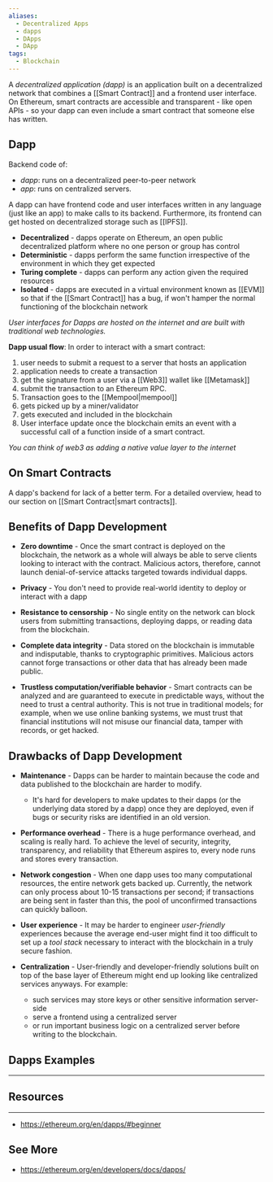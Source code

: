 ```yaml
---
aliases:
  - Decentralized Apps
  - dapps
  - DApps
  - DApp
tags:
  - Blockchain
---
```


A _decentralized application (dapp)_ is an application built on a decentralized network that combines a [[Smart Contract]] and a frontend user interface. On Ethereum, smart contracts are accessible and transparent - like open APIs - so your dapp can even include a smart contract that someone else has written.


## Dapp

Backend code of:
- _dapp_: runs on a decentralized peer-to-peer network
- _app_: runs on centralized servers.

A dapp can have frontend code and user interfaces written in any language (just like an app) to make calls to its backend. Furthermore, its frontend can get hosted on decentralized storage such as [[IPFS]].
- __Decentralized__ - dapps operate on Ethereum, an open public decentralized platform where no one person or group has control
- __Deterministic__ - dapps perform the same function irrespective of the environment in which they get expected
- __Turing complete__ - dapps can perform any action given the required resources
- __Isolated__ - dapps are executed in a virtual environment known as [[EVM]] so that if the [[Smart Contract]] has a bug, if won't hamper the normal functioning of the blockchain network

_User interfaces for Dapps are hosted on the internet and are built with traditional web technologies._

__Dapp usual flow__:
In order to interact with a smart contract:
1. user needs to submit a request to a server that hosts an application
2. application needs to create a transaction
3. get the signature from a user via a [[Web3]] wallet like [[Metamask]]
4. submit the transaction to an Ethereum RPC.
5. Transaction goes to the [[Mempool|mempool]]
6. gets picked up by a miner/validator
7. gets executed and included in the blockchain
8. User interface update once the blockchain emits an event with a successful call of a function inside of a smart contract.

_You can think of web3 as adding a native value layer to the internet_


## On Smart Contracts

A dapp's backend for lack of a better term. For a detailed overview, head to our section on [[Smart Contract|smart contracts]].

## Benefits of Dapp Development

- __Zero downtime__ - Once the smart contract is deployed on the blockchain, the network as a whole will always be able to serve clients looking to interact with the contract. Malicious actors, therefore, cannot launch denial-of-service attacks targeted towards individual dapps.

- __Privacy__ - You don't need to provide real-world identity to deploy or interact with a dapp

- __Resistance to censorship__ - No single entity on the network can block users from submitting transactions, deploying dapps, or reading data from the blockchain.

- __Complete data integrity__ - Data stored on the blockchain is immutable and indisputable, thanks to cryptographic primitives. Malicious actors cannot forge transactions or other data that has already been made public.

- __Trustless computation/verifiable behavior__ - Smart contracts can be analyzed and are guaranteed to execute in predictable ways, without the need to trust a central authority. This is not true in traditional models; for example, when we use online banking systems, we must trust that financial institutions will not misuse our financial data, tamper with records, or get hacked.

## Drawbacks of Dapp Development

- __Maintenance__ - Dapps can be harder to maintain because the code and data published to the blockchain are harder to modify.
	- It's hard for developers to make updates to their dapps (or the underlying data stored by a dapp) once they are deployed, even if bugs or security risks are identified in an old version.

- __Performance overhead__ - There is a huge performance overhead, and scaling is really hard. To achieve the level of security, integrity, transparency, and reliability that Ethereum aspires to, every node runs and stores every transaction.

- __Network congestion__ - When one dapp uses too many computational resources, the entire network gets backed up. Currently, the network can only process about 10-15 transactions per second; if transactions are being sent in faster than this, the pool of unconfirmed transactions can quickly balloon.

- __User experience__ - It may be harder to engineer _user-friendly_ experiences because the average end-user might find it too difficult to set up a _tool stack_ necessary to interact with the blockchain in a truly secure fashion.

- __Centralization__ - User-friendly and developer-friendly solutions built on top of the base layer of Ethereum might end up looking like centralized services anyways. For example:
	- such services may store keys or other sensitive information server-side
	- serve a frontend using a centralized server
	- or run important business logic on a centralized server before writing to the blockchain.

## Dapps Examples
---

## Resources
---
- https://ethereum.org/en/dapps/#beginner
## See More
- https://ethereum.org/en/developers/docs/dapps/
